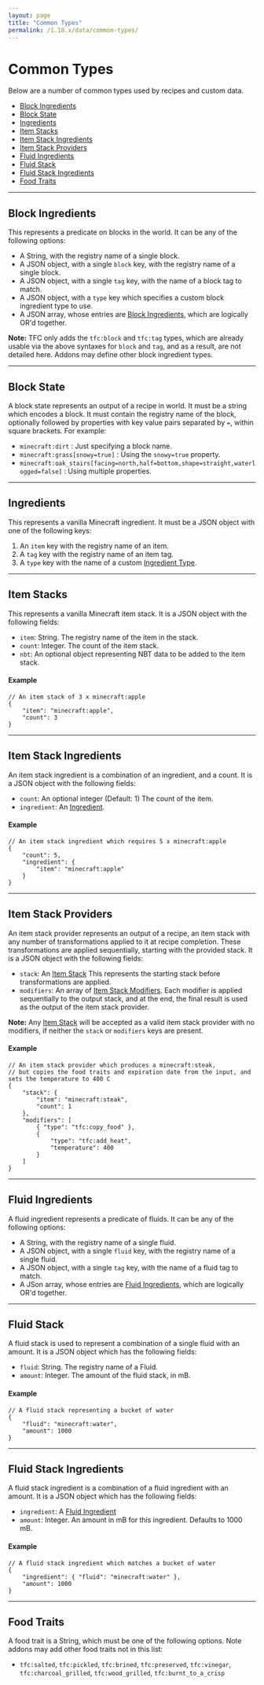 ```yaml
---
layout: page
title: "Common Types"
permalink: /1.18.x/data/common-types/
---
```


# Common Types

Below are a number of common types used by recipes and custom data.

- [Block Ingredients](#block-ingredients)
- [Block State](#block-state)
- [Ingredients](#ingredients)
- [Item Stacks](#item-stacks)
- [Item Stack Ingredients](#item-stack-ingredients)
- [Item Stack Providers](#item-stack-providers)
- [Fluid Ingredients](#fluid-ingredients)
- [Fluid Stack](#fluid-stack)
- [Fluid Stack Ingredients](#fluid-stack-ingredients)
- [Food Traits](#food-traits)

<hr>

## Block Ingredients

This represents a predicate on blocks in the world. It can be any of the following options:

- A String, with the registry name of a single block.
- A JSON object, with a single `block` key, with the registry name of a single block.
- A JSON object, with a single `tag` key, with the name of a block tag to match.
- A JSON object, with a `type` key which specifies a custom block ingredient type to use.
- A JSON array, whose entries are [Block Ingredients](#block-ingredients), which are logically OR'd together.

**Note:** TFC only adds the `tfc:block` and `tfc:tag` types, which are already usable via the above syntaxes for `block` and `tag`, and as a result, are not detailed here. Addons may define other block ingredient types.

<hr>

## Block State

A block state represents an output of a recipe in world. It must be a string which encodes a block. It must contain the registry name of the block, optionally followed by properties with key value pairs separated by `=`, within square brackets. For example:

- `minecraft:dirt` : Just specifying a block name.
- `minecraft:grass[snowy=true]` : Using the `snowy=true` property.
- `minecraft:oak_stairs[facing=north,half=bottom,shape=straight,waterlogged=false]` : Using multiple properties.

<hr>

## Ingredients

This represents a vanilla Minecraft ingredient. It must be a JSON object with one of the following keys:

1. An `item` key with the registry name of an item.
2. A `tag` key with the registry name of an item tag.
3. A `type` key with the name of a custom [Ingredient Type](../ingredients/).

<hr>

## Item Stacks

This represents a vanilla Minecraft item stack. It is a JSON object with the following fields:

- `item`: String. The registry name of the item in the stack.
- `count`: Integer. The count of the item stack.
- `nbt`: An optional object representing NBT data to be added to the item stack.

#### Example

```jsonc
// An item stack of 3 x minecraft:apple
{
    "item": "minecraft:apple",
    "count": 3
}
```

<hr>

## Item Stack Ingredients

An item stack ingredient is a combination of an ingredient, and a count. It is a JSON object with the following fields:

- `count`: An optional integer (Default: 1) The count of the item.
- `ingredient`: An [Ingredient](#ingredients).

#### Example

```jsonc
// An item stack ingredient which requires 5 x minecraft:apple
{
    "count": 5,
    "ingredient": {
        "item": "minecraft:apple"
    }
}
```

<hr>

## Item Stack Providers

An item stack provider represents an output of a recipe, an item stack with any number of transformations applied to it at recipe completion. These transformations are applied sequentially, starting with the provided stack. It is a JSON object with the following fields:

- `stack`: An [Item Stack](#item-stacks) This represents the starting stack before transformations are applied.
- `modifiers`: An array of [Item Stack Modifiers](../item-stack-modifiers/). Each modifier is applied sequentially to the output stack, and at the end, the final result is used as the output of the item stack provider.

**Note:** Any [Item Stack](#item-stacks) will be accepted as a valid item stack provider with no modifiers, if neither the `stack` or `modifiers` keys are present.

#### Example

```jsonc
// An item stack provider which produces a minecraft:steak,
// but copies the food traits and expiration date from the input, and sets the temperature to 400 C
{
    "stack": {
        "item": "minecraft:steak",
        "count": 1
    },
    "modifiers": [
        { "type": "tfc:copy_food" },
        {
            "type": "tfc:add_heat",
            "temperature": 400
        }
    ]
}
```

<hr>

## Fluid Ingredients

A fluid ingredient represents a predicate of fluids. It can be any of the following options:

- A String, with the registry name of a single fluid.
- A JSON object, with a single `fluid` key, with the registry name of a single fluid.
- A JSON object, with a single `tag` key, with the name of a fluid tag to match.
- A JSon array, whose entries are [Fluid Ingredients](#fluid-ingredients), which are logically OR'd together.

<hr>

## Fluid Stack

A fluid stack is used to represent a combination of a single fluid with an amount. It is a JSON object which has the following fields:

- `fluid`: String. The registry name of a Fluid.
- `amount`: Integer. The amount of the fluid stack, in mB.

#### Example

```jsonc
// A fluid stack representing a bucket of water
{
    "fluid": "minecraft:water",
    "amount": 1000
}
```

<hr>

## Fluid Stack Ingredients

A fluid stack ingredient is a combination of a fluid ingredient with an amount. It is a JSON object which has the following fields:

- `ingredient`: A [Fluid Ingredient](#fluid-ingredients)
- `amount`: Integer. An amount in mB for this ingredient. Defaults to 1000 mB.

#### Example

```jsonc
// A fluid stack ingredient which matches a bucket of water
{
    "ingredient": { "fluid": "minecraft:water" },
    "amount": 1000
}
```

<hr>

## Food Traits

A food trait is a String, which must be one of the following options. Note addons may add other food traits not in this list:

- `tfc:salted`, `tfc:pickled`, `tfc:brined`, `tfc:preserved`, `tfc:vinegar`, `tfc:charcoal_grilled`, `tfc:wood_grilled`, `tfc:burnt_to_a_crisp`

